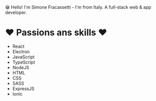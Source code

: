 😁 Hello! I'm Simone Fracassetti - I'm from Italy.
A full-stack web & app developer.

# ❤️ Passions ans skills ❤️
  - React
  - Electron
  - JavaScript
  - TypeScript
  - NodeJS
  - HTML
  - CSS
  - SASS
  - ExpressJS
  - Ionic
